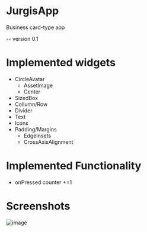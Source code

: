 # JurgisApp
Business card-type app

-- version 0.1
# Implemented widgets
 - CircleAvatar
   - AssetImage
   - Center
 - SizedBox
 - Collumn/Row
 - Divider
 - Text
 - Icons
 - Padding/Margins
   - EdgeInsets
   - CrossAxisAlignment

# Implemented Functionality
 - onPressed counter +=1

# Screenshots
![image](https://user-images.githubusercontent.com/85902819/122674425-cb141280-d1dd-11eb-856e-9f5dd7b8ae7b.png)
